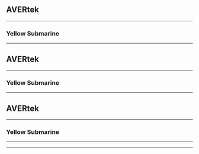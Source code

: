## AVERtek 

---

### Yellow Submarine

<!--[OSI Building Brands; Growing Business](/https://osicreative.com/)-->
<!--<img src="images/dummy_thumbnail.jpg?raw=true"/> -->



---
<!-- Loads <model-viewer> for old browsers like IE11: -->
  <script nomodule="" src="https://unpkg.com/@google/model-viewer/dist/model-viewer-legacy.js">
  </script>

  <!-- The following libraries and polyfills are recommended to maximize browser support -->  
  <!-- REQUIRED: Web Components polyfill to support Edge and Firefox < 63 -->
  <script src="https://unpkg.com/@webcomponents/webcomponentsjs/webcomponents-loader.js"></script>

  <!-- OPTIONAL: Intersection Observer polyfill for better performance in Safari and IE11 -->
  <script src="https://unpkg.com/intersection-observer/intersection-observer.js"></script>

  <!-- OPTIONAL: Resize Observer polyfill improves resize behavior in non-Chrome browsers -->
  <script src="https://unpkg.com/resize-observer-polyfill/dist/ResizeObserver.js"></script>

  <!-- OPTIONAL: Fullscreen polyfill is required for experimental AR features in Canary -->
  <!--<script src="https://unpkg.com/fullscreen-polyfill/dist/fullscreen.polyfill.js"></script>-->

  <!-- OPTIONAL: Include prismatic.js for Magic Leap support -->
  <!--<script src="https://unpkg.com/@magicleap/prismatic/prismatic.min.js"></script>-->

<model-viewer id="reveal" loading="eager" src="Models/scene.gltf" ar="" ar-modes="scene-viewer webxr quick-look" ios-src="Yellow_submarine_-_Beatles.usdz" alt="Yellow-Submarine" auto-rotate="" auto-rotate-delay="0" ar-scale="auto" camera-controls=""  style="width: 95%; height: 500px" exposure="0.5"> 
</model-viewer>

## AVERtek 

---

### Yellow Submarine

---

<model-viewer id="reveal" loading="eager" src="Models/scene.gltf" ar="" ar-modes="scene-viewer webxr quick-look" ios-src="Yellow_submarine_-_Beatles.usdz" alt="Yellow-Submarine" auto-rotate="" auto-rotate-delay="0" ar-scale="auto" camera-controls=""  style="width: 95%; height: 500px" exposure="0.5"> 
</model-viewer>

## AVERtek 

---

### Yellow Submarine

---

<model-viewer id="reveal" loading="eager" src="Models/scene.gltf" ar="" ar-modes="scene-viewer webxr quick-look" ios-src="Yellow_submarine_-_Beatles.usdz" alt="Yellow-Submarine" auto-rotate="" auto-rotate-delay="0" ar-scale="auto" camera-controls=""  style="width: 95%; height: 500px" exposure="0.5"> 
</model-viewer>

<!-- Loads <model-viewer> for modern browsers: -->
 <script type="module" src="https://unpkg.com/@google/model-viewer/dist/model-viewer.js">
  </script>
<script nomodule="" src="https://unpkg.com/@google/model-viewer/dist/model-viewer-legacy.js"></script>



---

<!-- Remove above link if you don't want to attibute -->
